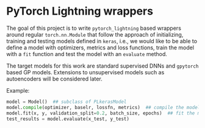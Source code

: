 # PyTorch Lightning wrappers 

The goal of this project is to write `pytorch_lightning` based wrappers around regular `torch.nn.Module` that follow the approach of initializing, training and testing models defined in `keras`, i.e., we would like to be able to define a model with optimizers, metrics and loss functions, train the model with a `fit` function and test the model with an `evaluate` method. 

The target models for this work are standard supervised DNNs and `gpytorch` based GP models. Extensions to unsupervised models such as autoencoders will be considered later. 

Example: 

```python
model = Model()  ## subclass of PLkerasModel
model.compile(optimizer, baselr, lossfn, metrics)  ## compile the model with an optimizer, loss function and a dictionary of metrics
model.fit(x, y, validation_split=0.2, batch_size, epochs)  ## fit the model by passing data as either `torch.Tensor` or `numpy.ndarray`. 
test_results = model.evaluate(x_test, y_test) 
```
